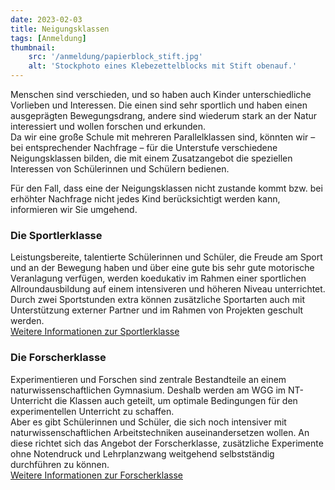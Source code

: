 ```yaml
---
date: 2023-02-03
title: Neigungsklassen
tags: [Anmeldung]
thumbnail: 
    src: '/anmeldung/papierblock_stift.jpg'
    alt: 'Stockphoto eines Klebezettelblocks mit Stift obenauf.'
---
```



Menschen sind verschieden, und so haben auch Kinder unterschiedliche Vorlieben und Interessen. Die einen sind sehr sportlich und haben einen ausgeprägten Bewegungsdrang, andere sind wiederum stark an der Natur interessiert und wollen forschen und erkunden.<br>
Da wir eine große Schule mit mehreren Parallelklassen sind, könnten wir – bei entsprechender Nachfrage – für die Unterstufe verschiedene Neigungsklassen bilden, die mit einem Zusatzangebot die speziellen Interessen von Schülerinnen und Schülern bedienen.

Für den Fall, dass eine der Neigungsklassen nicht zustande kommt bzw. bei erhöhter Nachfrage nicht jedes Kind berücksichtigt werden kann, informieren wir Sie umgehend.

### Die Sportlerklasse

Leistungsbereite, talentierte Schülerinnen und Schüler, die Freude am Sport und an der Bewegung haben und über eine gute bis sehr gute motorische Veranlagung verfügen, werden koedukativ im Rahmen einer sportlichen Allroundausbildung auf einem intensiveren und höheren Niveau unterrichtet.<br>
Durch zwei Sportstunden extra können zusätzliche Sportarten auch mit Unterstützung externer Partner und im Rahmen von Projekten geschult werden.
<br><a href="/anmeldung/sportlerklasse">Weitere Informationen zur Sportlerklasse</a>

### Die Forscherklasse

Experimentieren und Forschen sind zentrale Bestandteile an einem naturwissenschaftlichen Gymnasium. Deshalb werden am WGG im NT-Unterricht die Klassen auch geteilt, um optimale Bedingungen für den experimentellen Unterricht zu schaffen.<br>
Aber es gibt Schülerinnen und Schüler, die sich noch intensiver mit naturwissenschaftlichen Arbeitstechniken auseinandersetzen wollen. An diese richtet sich das Angebot der Forscherklasse, zusätzliche Experimente ohne Notendruck und Lehrplanzwang weitgehend selbstständig durchführen zu können.
<br><a href="/anmeldung/forscherklasse">Weitere Informationen zur Forscherklasse</a>